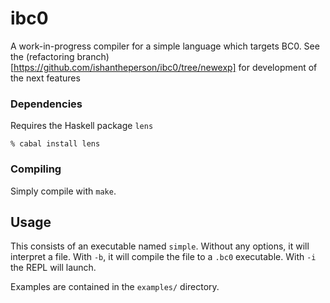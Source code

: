 # ibc0

A work-in-progress compiler for a simple language which targets BC0.
See the (refactoring branch)[https://github.com/ishantheperson/ibc0/tree/newexp]
for development of the next features

### Dependencies

Requires the Haskell package `lens`

```
% cabal install lens
```

### Compiling

Simply compile with `make`. 

## Usage

This consists of an executable named `simple`. Without any options,
it will interpret a file. With `-b`, it will compile the file to a `.bc0` executable.
With `-i` the REPL will launch. 

Examples are contained in the `examples/` directory. 
